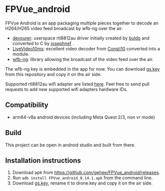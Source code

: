 # FPVue_android

FPVue Android is an app packaging multiple pieces together to decode an H264/H265 video feed broadcast by wfb-ng over the air.

- [devourer](https://github.com/openipc/devourer): userspace rtl8812au driver initially created by [buldo](https://github.com/buldo) and converted to C by [josephnef](https://github.com/josephnef) .
- [LiveVideo10ms](https://github.com/Consti10/LiveVideo10ms): excellent video decoder from [Consti10](https://github.com/Consti10) converted into a module.
- [wfb-ng](https://github.com/svpcom/wfb-ng): library allowing the broadcast of the video feed over the air.

The wfb-ng key is embedded in the app for now. 
You can download [gs.key](https://github.com/gehee/FPVue_android/raw/main/app/src/main/assets/gs.key) from this repository and copy it on the air side.

Supported rtl8812au wifi adapter are listed [here](https://github.com/gehee/FPVue_android/blob/main/app/src/main/res/xml/usb_device_filter.xml).
Feel free to send pull requests to add new supported wifi adapters hardware IDs.

## Compatibility

- arm64-v8a android devices (including Meta Quest 2/3, non vr mode)

## Build

This project can be open in android studio and built from there.

## Installation instructions

1. Download apk from https://github.com/gehee/FPVue_android/releases.
2. Run `adb install FPVue_android_0.14.1.apk` from the command line.
3. Download [gs.key](https://github.com/gehee/FPVue_android/raw/main/app/src/main/assets/gs.key), rename it to drone.key and copy it on the air side.